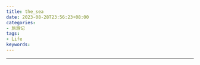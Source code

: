 ```yaml
---
title: the_sea
date: 2023-08-28T23:56:23+08:00
categories:
- 旅游记
tags:
- Life
keywords:
---
```



<!-- more -->



___


